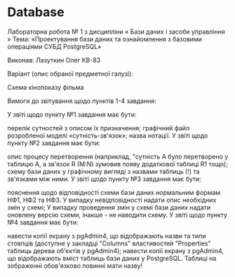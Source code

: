 
# Database
Лабораторна робота № 1 з дисципліни « Бази даних і засоби управління »
Тема: «Проектування бази даних та ознайомлення з базовими операціями СУБД PostgreSQL»

Виконав: Лазуткин Олег КВ-83

Варіант (опис обраної предметної галузі):

Схема кінопоказу фільма

Вимоги до звітування щодо пунктів 1-4 завдання:

У звіті щодо пункту №1 завдання має бути:

перелік сутностей з описом їх призначення;
графічний файл розробленої моделі «сутність-зв'язок»;
назва нотації.
У звіті щодо пункту №2 завдання має бути:

опис процесу перетворення (наприклад, "сутність А було перетворено у таблицю А, а зв'язок R (M:N) зумовив появу додаткової таблиці R1 тощо);
схему бази даних у графічному вигляді з назвами таблиць (!) та зв'язками між ними.
У звіті щодо пункту №3 завдання має бути:

пояснення щодо відповідності схеми бази даних нормальним формам НФ1, НФ2 та НФ3. У випадку невідповідності надати опис необхідних змін у схемі;
У випадку проведення змін у схемі бази даних надати оновлену версію схеми, інакше - не наводити схему.
У звіті щодо пункту №4 завдання має бути:

навести копії екрану з pgAdmin4, що відображають назви та типи стовпців (доступне у закладці "Columns" властивостей "Properties" таблиць дерева об'єктів у pgAdmin4);
навести копії екрану з pgAdmin4, що відображають вміст таблиць бази даних у PostgreSQL. Таблиці на зображенні обов'язково повинні мати назву!
